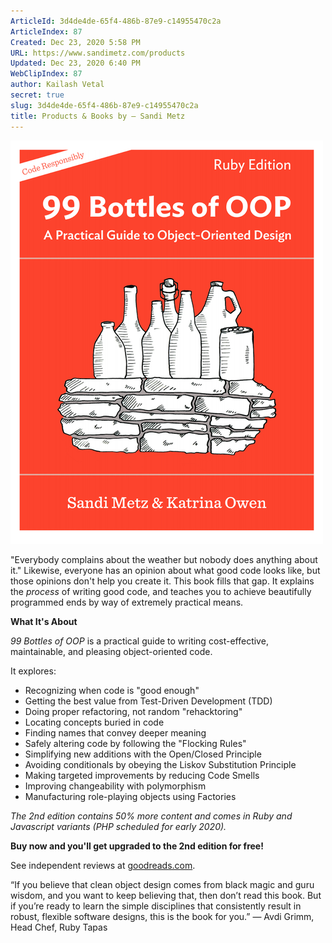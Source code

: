 ```yaml
---
ArticleId: 3d4de4de-65f4-486b-87e9-c14955470c2a
ArticleIndex: 87
Created: Dec 23, 2020 5:58 PM
URL: https://www.sandimetz.com/products
Updated: Dec 23, 2020 6:40 PM
WebClipIndex: 87
author: Kailash Vetal
secret: true
slug: 3d4de4de-65f4-486b-87e9-c14955470c2a
title: Products & Books by — Sandi Metz
---
```

![87%202bdbf754299c41e1bda5793c38a3d4ac/image-asset.png](87%202bdbf754299c41e1bda5793c38a3d4ac/image-asset.png)

"Everybody complains about the weather but nobody does anything about it." Likewise, everyone has an opinion about what good code looks like, but those opinions don't help you create it. This book fills that gap. It explains the *process* of writing good code, and teaches you to achieve beautifully programmed ends by way of extremely practical means.

**What It's About**

*99 Bottles of OOP* is a practical guide to writing cost-effective, maintainable, and pleasing object-oriented code.

It explores:

- Recognizing when code is "good enough"
- Getting the best value from Test-Driven Development (TDD)
- Doing proper refactoring, not random "rehacktoring"
- Locating concepts buried in code
- Finding names that convey deeper meaning
- Safely altering code by following the "Flocking Rules"
- Simplifying new additions with the Open/Closed Principle
- Avoiding conditionals by obeying the Liskov Substitution Principle
- Making targeted improvements by reducing Code Smells
- Improving changeability with polymorphism
- Manufacturing role-playing objects using Factories

*The 2nd edition contains 50% more content and comes in Ruby and Javascript variants (PHP scheduled for early 2020).*

**Buy now and you'll get upgraded to the 2nd edition for free!**

See independent reviews at [goodreads.com](https://www.goodreads.com/book/show/31183020-99-bottles-of-oop).

“If you believe that clean object design comes from black magic and guru wisdom, and you want to keep believing that, then don’t read this book. But if you’re ready to learn the simple disciplines that consistently result in robust, flexible software designs, this is the book for you.” — Avdi Grimm, Head Chef, Ruby Tapas
